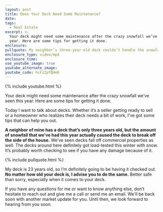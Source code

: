 ```yaml
---
layout: post
title: Does Your Deck Need Some Maintenance?
date:
tags:
  - Real Estate
excerpt: >-
  Your deck might need some maintenance after the crazy snowfall we’ve seen this
  year. Here are some tips for getting it done.
enclosure:
pullquote: My neighbor’s three-year-old deck couldn’t handle the snowfall.
enclosure_type: video/mp4
enclosure_time:
use_youtube_image: true
youtube_alternate_image:
youtube_code: hcFzZpTQHeE
---
```


{% include youtube.html %}

Your deck might need some maintenance after the crazy snowfall we’ve seen this year. Here are some tips for getting it done.

Today I want to talk about decks. Whether it’s a seller getting ready to sell or a homeowner who realizes their deck needs a bit of work, I’ve got some tips that can help you out.&nbsp;

**A neighbor of mine has a deck that’s only three years old, but the amount of snowfall that we’ve had this year actually caused the deck to break off the side of the house.** We’ve seen decks fall off commercial properties as well. The decks around here definitely got load-tested this winter with snow. It’s probably worth checking to see if you have any damage because of it.

{% include pullquote.html %}

My deck is 23 years old, so I’m definitely going to be having it checked out. **No matter how old your deck is, I advise you to do the same.** Better safe than sorry, especially when it comes to your deck.&nbsp;

If you have any questions for me or want to know anything else, don’t hesitate to reach out and give me a call or send me an email. We'll be back soon with another market update for you. Until then, we look forward to hearing from you soon.<br>&nbsp;